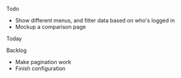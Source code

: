 Todo

- Show different menus, and filter data based on who's logged in
- Mockup a comparison page

Today

Backlog

- Make pagination work
- Finish configuration
